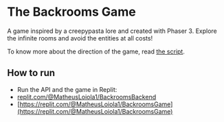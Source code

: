 # The Backrooms Game

A game inspired by a creepypasta lore and created with Phaser 3. Explore the infinite rooms and avoid the entities at all costs!

To know more about the direction of the game, read [the script](./roteiro.md).

## How to run

- Run the API and the game in Replit:
- [replit.com/@MatheusLoiola1/BackroomsBackend](https://replit.com/@MatheusLoiola1/BackroomsBackend)
- [https://replit.com/@MatheusLoiola1/BackroomsGame](https://replit.com/@MatheusLoiola1/BackroomsGame)
